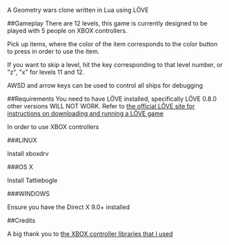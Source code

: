 A Geometry wars clone written in Lua using LÖVE

##Gameplay
There are 12 levels, this game is currently designed to be played with 5 people on XBOX controllers.

Pick up items, where the color of the item corresponds to the color button to press in order to use the item.

If you want to skip a level, hit the key corresponding to that level number, or "z", "x" for levels 11 and 12.

AWSD and arrow keys can be used to control all ships for debugging

##Requirements
You need to have LÖVE installed, specifically LÖVE 0.8.0 other versions WILL NOT WORK.
Refer to [the official LÖVE site for instructions on downloading and running a LÖVE game](https://love2d.org/)

In order to use XBOX controllers

###LINUX

Install xboxdrv

###OS X

Install Tattiebogle

###WINDOWS

Ensure you have the Direct X 9.0+ installed

##Credits

A big thank you to [the XBOX controller libraries that I used](https://github.com/josefnpat/dong)
